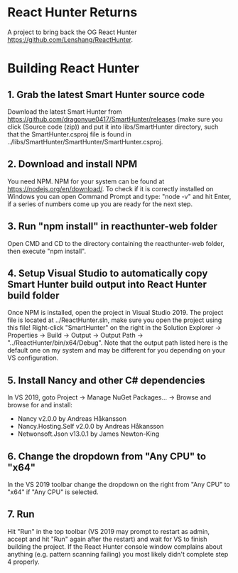 # React Hunter Returns
A project to bring back the OG React Hunter https://github.com/Lenshang/ReactHunter.

# Building React Hunter

## 1. Grab the latest Smart Hunter source code
Download the latest Smart Hunter from https://github.com/dragonyue0417/SmartHunter/releases (make sure you click (Source code (zip)) and put it into libs/SmartHunter directory, such that the SmartHunter.csproj file is found in ../libs/SmartHunter/SmartHunter/SmartHunter.csproj.

## 2. Download and install NPM
You need NPM. NPM for your system can be found at https://nodejs.org/en/download/. To check if it is correctly installed on Windows you can open Command Prompt and type: "node -v" and hit Enter, if a series of numbers come up you are ready for the next step.

## 3. Run "npm install" in reacthunter-web folder
Open CMD and CD to the directory containing the reacthunter-web folder, then execute "npm install".

## 4. Setup Visual Studio to automatically copy Smart Hunter build output into React Hunter build folder
Once NPM is installed, open the project in Visual Studio 2019. The project file is located at ../ReactHunter.sln, make sure you open the project using this file! Right-click "SmartHunter" on the right in the Solution Explorer -> Properties -> Build -> Output -> Output Path -> "../ReactHunter/bin/x64/Debug". Note that the output path listed here is the default one on my system and may be different for you depending on your VS configuration.

## 5. Install Nancy and other C# dependencies
In VS 2019, goto Project -> Manage NuGet Packages... -> Browse and browse for and install:
  - Nancy v2.0.0 by Andreas Håkansson
  - Nancy.Hosting.Self v2.0.0 by Andreas Håkansson
  - Netwonsoft.Json v13.0.1 by James Newton-King

## 6. Change the dropdown from "Any CPU" to "x64" 
In the VS 2019 toolbar change the dropdown on the right from "Any CPU" to "x64" if "Any CPU" is selected.

## 7. Run
Hit "Run" in the top toolbar (VS 2019 may prompt to restart as admin, accept and hit "Run" again after the restart) and wait for VS to finish building the project. If the React Hunter console window complains about anything (e.g. pattern scanning failing) you most likely didn't complete step 4 properly.
